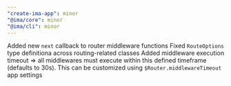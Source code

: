 ```yaml
---
"create-ima-app": minor
"@ima/core": minor
"@ima/cli": minor
---
```


Added new `next` callback to router middleware functions
Fixed `RouteOptions` type definitiona across routing-related classes
Added middleware execution timeout => all middlewares must execute within this defined timeframe (defaults to 30s). This can be customized using `$Router.middlewareTimeout` app settings
